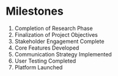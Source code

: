 # Milestones

1. Completion of Research Phase
2. Finalization of Project Objectives
3. Stakeholder Engagement Complete
4. Core Features Developed
5. Communication Strategy Implemented
6. User Testing Completed
7. Platform Launched